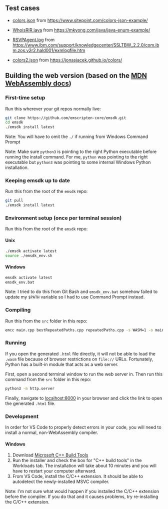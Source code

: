 ## Test cases
- [colors.json](colors.json) from
https://www.sitepoint.com/colors-json-example/

- [WhoisRIR.java](WhoisRIR.java) from
https://mkyong.com/java/java-enum-example/

- [RSVPAgent.log](RSVPAgent.log) from
https://www.ibm.com/support/knowledgecenter/SSLTBW_2.2.0/com.ibm.zos.v2r2.hald001/exmlogfile.htm

- [colors2.json](colors2.json) from https://jonasjacek.github.io/colors/

## Building the web version (based on the [MDN WebAssembly docs](https://developer.mozilla.org/en-US/docs/WebAssembly/C_to_wasm))
### First-time setup
Run this wherever your git repos normally live:
```bash
git clone https://github.com/emscripten-core/emsdk.git
cd emsdk
./emsdk install latest
```
Note: You will have to omit the `./` if running from Windows Command Prompt

Note: Make sure `python3` is pointing to the right Python executable
before running the install command. For me, `python` was pointing to the right
executable but `python3` was pointing to some internal Windows Python
installation.

### Keeping emsdk up to date
Run this from the root of the `emsdk` repo:
```bash
git pull
./emsdk install latest
```

### Environment setup (once per terminal session)
Run this from the root of the `emsdk` repo:
#### Unix
```bash
./emsdk activate latest
source ./emsdk_env.sh
```
#### Windows
```bat
emsdk activate latest
emsdk_env.bat
```
Note: I tried to do this from Git Bash and `emsdk_env.bat` somehow failed to
update my `$PATH` variable so I had to use Command Prompt instead.

### Compiling
Run this from the `src` folder in this repo:
```bash
emcc main.cpp bestRepeatedPaths.cpp repeatedPaths.cpp -s WASM=1 -o main.html
```

### Running
If you open the generated `.html` file directly, it will not be able to load
the `.wasm` file because of browser restrictions on `file://` URLs.
Fortunately, Python has a built-in module that acts as a web server.

First, open a second terminal window to run the web server in.
Then run this command from the `src` folder in this repo:
```bash
python3 -m http.server
```

Finally, navigate to [localhost:8000](localhost:8000) in your browser
and click the link to open the generated `.html` file.

### Development
In order for VS Code to properly detect errors in your code, you will need to
install a normal, non-WebAssembly compiler.
#### Windows
1. Download [Microsoft C++ Build Tools](
    https://visualstudio.microsoft.com/visual-cpp-build-tools
)
1. Run the installer and check the box for "C++ build tools"
in the Workloads tab. The installation will take about 10 minutes
and you will have to restart your computer afterward.
1. From VS Code, install the C/C++ extension. It should be able to autodetect
the newly-installed MSVC compiler.

Note: I'm not sure what would happen if you installed the C/C++ extension
before the compiler. If you do that and it causes problems, try re-installing
the C/C++ extension.
